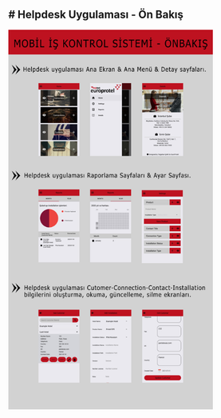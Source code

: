 <h2># Helpdesk Uygulaması - Ön Bakış</h2>

<img src="Ozet-Helpdesk.jpg" alt="Helpdesk" height="760" width="410">
